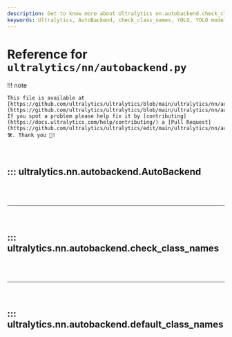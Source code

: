 ```yaml
---
description: Get to know more about Ultralytics nn.autobackend.check_class_names functionality. Optimize your YOLO models seamlessly.
keywords: Ultralytics, AutoBackend, check_class_names, YOLO, YOLO models, optimization
---
```


# Reference for `ultralytics/nn/autobackend.py`

!!! note

    This file is available at [https://github.com/ultralytics/ultralytics/blob/main/ultralytics/nn/autobackend.py](https://github.com/ultralytics/ultralytics/blob/main/ultralytics/nn/autobackend.py). If you spot a problem please help fix it by [contributing](https://docs.ultralytics.com/help/contributing/) a [Pull Request](https://github.com/ultralytics/ultralytics/edit/main/ultralytics/nn/autobackend.py) 🛠️. Thank you 🙏!

<br>

## ::: ultralytics.nn.autobackend.AutoBackend

<br><br><hr><br>

## ::: ultralytics.nn.autobackend.check_class_names

<br><br><hr><br>

## ::: ultralytics.nn.autobackend.default_class_names

<br><br>
